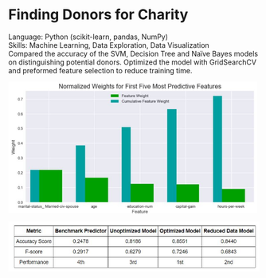 # Finding Donors for Charity
Language: Python (scikit-learn, pandas, NumPy) </br> 
Skills: Machine Learning, Data Exploration, Data Visualization </br>
Compared the accuracy of the SVM, Decision Tree and Naïve Bayes models on distinguishing potential donors. Optimized the model with GridSearchCV and preformed feature selection to reduce training time.

<p align="left">
  <img src="features_selection.JPG" width="500"/>
</p>
<p align="left">
  <img src="result_after_feature_selection.JPG" width="600"/>
</p>
